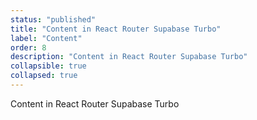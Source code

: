 ```yaml
---
status: "published"
title: "Content in React Router Supabase Turbo"
label: "Content"
order: 8
description: "Content in React Router Supabase Turbo"
collapsible: true
collapsed: true
---
```


Content in React Router Supabase Turbo

